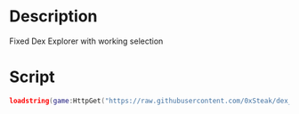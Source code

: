 # Description
Fixed Dex Explorer with working selection
# Script
```lua
loadstring(game:HttpGet("https://raw.githubusercontent.com/0xSteak/dex_fix/refs/heads/main/dex.lua"))()
```
